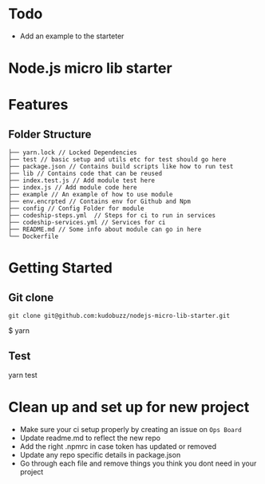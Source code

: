 ﻿# Todo
-  Add an example to the starteter

# Node.js micro lib starter

# Features

## Folder Structure
```
├── yarn.lock // Locked Dependencies
├── test // basic setup and utils etc for test should go here
├── package.json // Contains build scripts like how to run test
├── lib // Contains code that can be reused
├── index.test.js // Add module test here
├── index.js // Add module code here
├── example // An example of how to use module
├── env.encrpted // Contains env for Github and Npm 
├── config // Config Folder for module
├── codeship-steps.yml  // Steps for ci to run in services
├── codeship-services.yml // Services for ci
├── README.md // Some info about module can go in here
└── Dockerfile

```

# Getting Started
## Git clone 
```
git clone git@github.com:kudobuzz/nodejs-micro-lib-starter.git
```
$ yarn 

## Test
yarn test

# Clean up and set up for new project
- Make sure your ci setup properly by creating an issue on `Ops Board`
- Update readme.md to reflect the new repo
- Add the right .npmrc in case token has updated or removed
- Update any repo specific details in package.json
- Go through each file and remove things you think you dont need in your project


